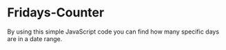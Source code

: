 # Fridays-Counter
By using this simple JavaScript code you can find how many specific days are in a date range.
